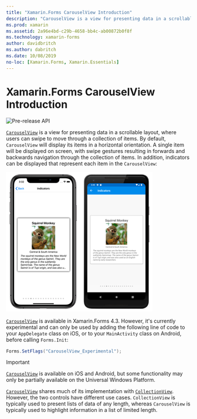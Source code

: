 ```yaml
---
title: "Xamarin.Forms CarouselView Introduction"
description: "CarouselView is a view for presenting data in a scrollable layout, where users can swipe to move through a collection of items."
ms.prod: xamarin
ms.assetid: 2a96e4bd-c29b-4658-bb4c-ab00872b0f8f
ms.technology: xamarin-forms
author: davidbritch
ms.author: dabritch
ms.date: 10/08/2019
no-loc: [Xamarin.Forms, Xamarin.Essentials]
---
```


# Xamarin.Forms CarouselView Introduction

![Pre-release API](~/media/shared/preview.png "This API is currently pre-release")

[`CarouselView`](xref:Xamarin.Forms.CarouselView) is a view for presenting data in a scrollable layout, where users can swipe to move through a collection of items. By default, `CarouselView` will display its items in a horizontal orientation. A single item will be displayed on screen, with swipe gestures resulting in forwards and backwards navigation through the collection of items. In addition, indicators can be displayed that represent each item in the `CarouselView`:

[![Screenshot of a CarouselView and IndicatorView, on iOS and Android](populate-data-images/indicators.png "IndicatorView circles")](populate-data-images/indicators-large.png#lightbox "IndicatorView circles")

[`CarouselView`](xref:Xamarin.Forms.CarouselView) is available in Xamarin.Forms 4.3. However, it's currently experimental and can only be used by adding the following line of code to your `AppDelegate` class on iOS, or to your `MainActivity` class on Android, before calling `Forms.Init`:

```csharp
Forms.SetFlags("CarouselView_Experimental");
```

> [!IMPORTANT]
> [`CarouselView`](xref:Xamarin.Forms.CarouselView) is available on iOS and Android, but some functionality may only be partially available on the Universal Windows Platform.

[`CarouselView`](xref:Xamarin.Forms.CarouselView) shares much of its implementation with [`CollectionView`](xref:Xamarin.Forms.CollectionView). However, the two controls have different use cases. `CollectionView` is typically used to present lists of data of any length, whereas `CarouselView` is typically used to highlight information in a list of limited length.
